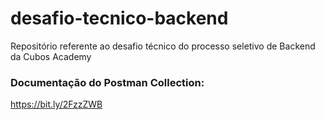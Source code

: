 # desafio-tecnico-backend
Repositório referente ao desafio técnico do processo seletivo de Backend da Cubos Academy

### Documentação do Postman Collection: 

https://bit.ly/2FzzZWB
